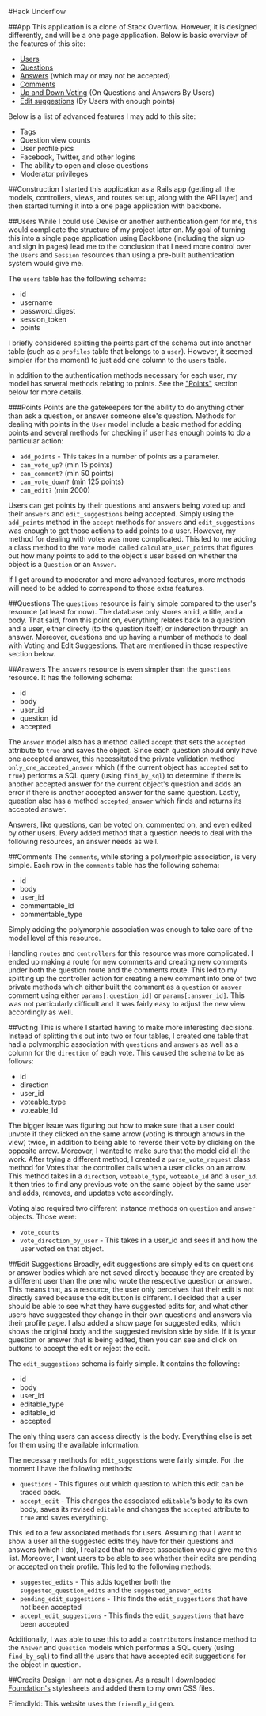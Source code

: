 #Hack Underflow

##App
This application is a clone of Stack Overflow. However, it is designed differently, and will be a one page application. Below is basic overview of the features of this site:

* [Users](https://github.com/NatashaHull/HackUndderflow#users)
* [Questions](https://github.com/NatashaHull/HackUndderflow#questions)
* [Answers](https://github.com/NatashaHull/HackUndderflow#answers) (which may or may not be accepted)
* [Comments](https://github.com/NatashaHull/HackUndderflow#comments)
* [Up and Down Voting](https://github.com/NatashaHull/HackUndderflow#voting) (On Questions and Answers By Users)
* [Edit suggestions](https://github.com/NatashaHull/HackUndderflow#edit-suggestions) (By Users with enough points)

Below is a list of advanced features I may add to this site:

* Tags
* Question view counts
* User profile pics
* Facebook, Twitter, and other logins
* The ability to open and close questions
* Moderator privileges

##Construction
I started this application as a Rails app (getting all the models, controllers, views, and routes set up, along with the API layer) and then started turning it into a one page application with backbone.

##Users
While I could use Devise or another authentication gem for me, this would complicate the structure of my project later on. My goal of turning this into a single page application using Backbone (including the sign up and sign in pages) lead me to the conclusion that I need more control over the `Users` and `Session` resources than using a pre-built authentication system would give me.

The `users` table has the following schema:

* id
* username
* password_digest
* session_token
* points

I briefly considered splitting the points part of the schema out into another table (such as a `profiles` table that belongs to a `user`). However, it seemed simpler (for the moment) to just add one column to the `users` table.

In addition to the authentication methods necessary for each user, my model has several methods relating to points. See the ["Points"](https://github.com/NatashaHull/HackUndderflow#points) section below for more details.

###Points
Points are the gatekeepers for the ability to do anything other than ask a question, or answer someone else's question. Methods for dealing with points in the `User` model include a basic method for adding points and several methods for checking if user has enough points to do a particular action:

* `add_points` - This takes in a number of points as a parameter.
* `can_vote_up?` (min 15 points)
* `can_comment?` (min 50 points)
* `can_vote_down?` (min 125 points)
* `can_edit?` (min 2000)

Users can get points by their questions and answers being voted up and their `answers` and `edit_suggestions` being accepted. Simply using the `add_points` method in the `accept` methods for `answers` and `edit_suggestions` was enough to get those actions to add points to a user. However, my method for dealing with votes was more complicated. This led to me adding a class method to the `Vote` model called `calculate_user_points` that figures out how many points to add to the object's user based on whether the object is a `Question` or an `Answer`.

If I get around to moderator and more advanced features, more methods will need to be added to correspond to those extra features.

##Questions
The `questions` resource is fairly simple compared to the user's resource (at least for now). The database only stores an id, a title, and a body. That said, from this point on, everything relates back to a question and a user, either directy (to the question itself) or inderection through an answer. Moreover, questions end up having a number of methods to deal with Voting and Edit Suggestions. That are mentioned in those respective section below.

##Answers
The `answers` resource is even simpler than the `questions` resource. It has the following schema:
* id
* body
* user_id
* question_id
* accepted

The `Answer` model also has a method called `accept` that sets the `accepted` attribute to `true` and saves the object. Since each question should only have one accepted answer, this necessitated the private validation method `only_one_accepted_answer` which (if the current object has `accepted` set to `true`) performs a SQL query (using `find_by_sql`) to determine if there is another accepted answer for the current object's question and adds an error if there is another accepted answer for the same question. Lastly, question also has a method `accepted_answer` which finds and returns its accepted answer.

Answers, like questions, can be voted on, commented on, and even edited by other users. Every added method that a question needs to deal with the following resources, an answer needs as well.

##Comments
The `comments`, while storing a polymorhpic association, is very simple. Each row in the `comments` table has the following schema:

* id
* body
* user_id
* commentable_id
* commentable_type

Simply adding the polymorphic association was enough to take care of the model level of this resource.

Handling `routes` and `controllers` for this resource was more complicated. I ended up making a route for new comments and creating new comments under both the question route and the comments route. This led to my splitting up the controller action for creating a new comment into one of two private methods which either built the comment as a `question` or `answer` comment using either `params[:question_id]` or `params[:answer_id]`. This was not particularly difficult and it was fairly easy to adjust the new view accordingly as well.

##Voting
This is where I started having to make more interesting decisions. Instead of splitting this out into two or four tables, I created one table that had a polymorphic association with `questions` and `answers` as well as a column for the `direction` of each vote. This caused the schema to be as follows:
* id
* direction
* user_id
* voteable_type
* voteable_Id

The bigger issue was figuring out how to make sure that a user could unvote if they clicked on the same arrow (voting is through arrows in the view) twice, in addition to being able to reverse their vote by clicking on the opposite arrow. Moreover, I wanted to make sure that the model did all the work. After trying a different method, I created a `parse_vote_request` class method for Votes that the controller calls when a user clicks on an arrow. This method takes in a `direction`, `voteable_type`, `voteable_id` and a `user_id`. It then tries to find any previous vote on the same object by the same user and adds, removes, and updates vote accordingly.

Voting also required two different instance methods on `question` and `answer` objects. Those were:
* `vote_counts`
* `vote_direction_by_user` - This takes in a user_id and sees if and how the user voted on that object.

##Edit Suggestions
Broadly, edit suggestions are simply edits on questions or answer bodies which are not saved directly because they are created by a different user than the one who wrote the respective question or answer. This means that, as a resource, the user only perceives that their edit is not directly saved because the edit button is different. I decided that a user should be able to see what they have suggested edits for, and what other users have suggested they change in their own questions and answers via their profile page. I also added a show page for suggested edits, which shows the original body and the suggested revision side by side. If it is your question or answer that is being edited, then you can see and click on buttons to accept the edit or reject the edit.

The `edit_suggestions` schema is fairly simple. It contains the following:

* id
* body
* user_id
* editable_type
* editable_id
* accepted

The only thing users can access directly is the body. Everything else is set for them using the available information.

The necessary methods for `edit_suggestions` were fairly simple. For the moment I have the following methods:

* `questions` - This figures out which question to which this edit can be traced back.
* `accept_edit` - This changes the associated `editable`'s body to its own body, saves its revised `editable` and changes the `accepted` attribute to `true` and saves everything.

This led to a few associated methods for users. Assuming that I want to show a user all the suggested edits they have for their questions and answers (which I do), I realized that no direct association would give me this list. Moreover, I want users to be able to see whether their edits are pending or accepted on their profile. This led to the following methods:

* `suggested_edits` - This adds together both the `suggested_question_edits` and the `suggested_answer_edits`
* `pending_edit_suggestions` - This finds the `edit_suggestions` that have not been accepted
* `accept_edit_suggestions` - This finds the `edit_suggestions` that have been accepted
 
Additionally, I was able to use this to add a `contributors` instance method to the `Answer` and `Question` models which performas a SQL query (using `find_by_sql`) to find all the users that have accepted edit suggestions for the object in question.

##Credits
Design: I am not a designer. As a result I downloaded [Foundation's](http://foundation.zurb.com/) stylesheets and added them to my own CSS files.

FriendlyId: This website uses the `friendly_id` gem.
